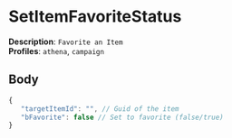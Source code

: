 # SetItemFavoriteStatus

**Description**: `Favorite an Item` \
**Profiles**: `athena`, `campaign`

## Body
```js
{
   "targetItemId": "", // Guid of the item
   "bFavorite": false // Set to favorite (false/true)
}
```
